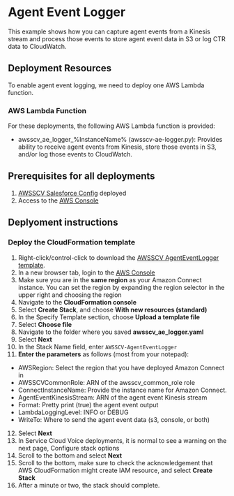 # Agent Event Logger
This example shows how you can capture agent events from a Kinesis stream and process those events to store agent event data in S3 or log CTR data to CloudWatch.

## Deployment Resources
To enable agent event logging, we need to deploy one AWS Lambda function.

### AWS Lambda Function
For these deployments, the following AWS Lambda function is provided:
- awsscv_ae_logger_%InstanceName% (awsscv-ae-logger.py): Provides ability to receive agent events from Kinesis, store those events in S3, and/or log those events to CloudWatch.

## Prerequisites for all deployments
1. [AWSSCV Salesforce Config](amazon-connect-salesforce-scv/Common/AWSSCV-SalesforceConfig) deployed
2. Access to the [AWS Console](https://console.aws.amazon.com/console/home)

## Deplyoment instructions
### Deploy the CloudFormation template
1. Right-click/control-click to download the [AWSSCV AgentEventLogger template](https://raw.githubusercontent.com/amazon-connect/amazon-connect-salesforce-scv/master/Solutions/AWSSCV-AgentEventLogger/CloudFormation/awsscv_ae_logger.yaml).
2. In a new browser tab, login to the [AWS Console](https://console.aws.amazon.com/console/home)
3.	Make sure you are in the **same region** as your Amazon Connect instance. You can set the region by expanding the region selector in the upper right and choosing the region
4.	Navigate to the **CloudFormation console**
5.	Select **Create Stack**, and choose **With new resources (standard)**
6.	In the Specify Template section, choose **Upload a template file**
7.	Select **Choose file**
8.	Navigate to the folder where you saved **awsscv_ae_logger.yaml**
9.	Select **Next**
10.	In the Stack Name field, enter `AWSSCV-AgentEventLogger`
11.	**Enter the parameters** as follows (most from your notepad):
- AWSRegion: Select the region that you have deployed Amazon Connect in
- AWSSCVCommonRole: ARN of the awsscv_common_role role
- ConnectInstanceName: Provide the instance name for Amazon Connect.
- AgentEventKinesisStream: ARN of the agent event Kinesis stream
- Format: Pretty print (true) the agent event output
- LambdaLoggingLevel: INFO or DEBUG
- WriteTo: Where to send the agent event data (s3, console, or both)
12.	Select **Next**
13.	In Service Cloud Voice deployments, it is normal to see a warning on the next page, Configure stack options
14.	Scroll to the bottom and select **Next**
15.	Scroll to the bottom, make sure to check the acknowledgement that AWS CloudFormation might create IAM resource, and select **Create Stack**
16.	After a minute or two, the stack should complete.
